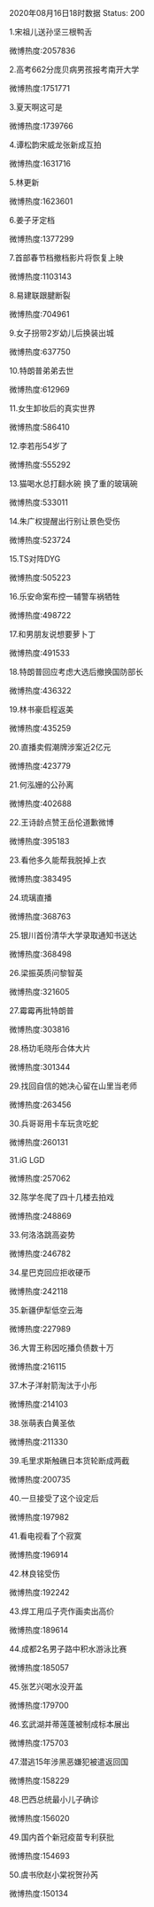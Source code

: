 2020年08月16日18时数据
Status: 200

1.宋祖儿送孙坚三根鸭舌

微博热度:2057836

2.高考662分庞贝病男孩报考南开大学

微博热度:1751771

3.夏天啊这可是

微博热度:1739766

4.谭松韵宋威龙张新成互拍

微博热度:1631716

5.林更新

微博热度:1623601

6.姜子牙定档

微博热度:1377299

7.首部春节档撤档影片将恢复上映

微博热度:1103143

8.易建联跟腱断裂

微博热度:704961

9.女子拐带2岁幼儿后换装出城

微博热度:637750

10.特朗普弟弟去世

微博热度:612969

11.女生卸妆后的真实世界

微博热度:586410

12.李若彤54岁了

微博热度:555292

13.猫喝水总打翻水碗 换了重的玻璃碗

微博热度:533011

14.朱广权提醒出行别让景色受伤

微博热度:523724

15.TS对阵DYG

微博热度:505223

16.乐安命案布控一辅警车祸牺牲

微博热度:498722

17.和男朋友说想要萝卜丁

微博热度:491533

18.特朗普回应考虑大选后撤换国防部长

微博热度:436322

19.林书豪启程返美

微博热度:435259

20.直播卖假潮牌涉案近2亿元

微博热度:423779

21.何泓姗的公孙离

微博热度:402688

22.王诗龄点赞王岳伦道歉微博

微博热度:395183

23.看他多久能帮我脱掉上衣

微博热度:383495

24.琉璃直播

微博热度:368763

25.银川首份清华大学录取通知书送达

微博热度:368498

26.梁振英质问黎智英

微博热度:321605

27.霉霉再批特朗普

微博热度:303816

28.杨玏毛晓彤合体大片

微博热度:301344

29.找回自信的她决心留在山里当老师

微博热度:263456

30.兵哥哥用卡车玩贪吃蛇

微博热度:260131

31.iG LGD

微博热度:257062

32.陈学冬爬了四十几楼去拍戏

微博热度:248869

33.何洛洛跳高姿势

微博热度:246782

34.星巴克回应拒收硬币

微博热度:242118

35.新疆伊犁低空云海

微博热度:227989

36.大胃王称因吃播负债数十万

微博热度:216115

37.木子洋射箭淘汰于小彤

微博热度:214103

38.张萌表白黄圣依

微博热度:211330

39.毛里求斯触礁日本货轮断成两截

微博热度:200735

40.一旦接受了这个设定后

微博热度:197982

41.看电视看了个寂寞

微博热度:196914

42.林良铭受伤

微博热度:192242

43.焊工用瓜子壳作画卖出高价

微博热度:189614

44.成都2名男子路中积水游泳比赛

微博热度:185057

45.张艺兴喝水没开盖

微博热度:179700

46.玄武湖并蒂莲蓬被制成标本展出

微博热度:175703

47.潜逃15年涉黑恶嫌犯被遣返回国

微博热度:158229

48.巴西总统最小儿子确诊

微博热度:156020

49.国内首个新冠疫苗专利获批

微博热度:154693

50.虞书欣赵小棠祝贺孙芮

微博热度:150134

